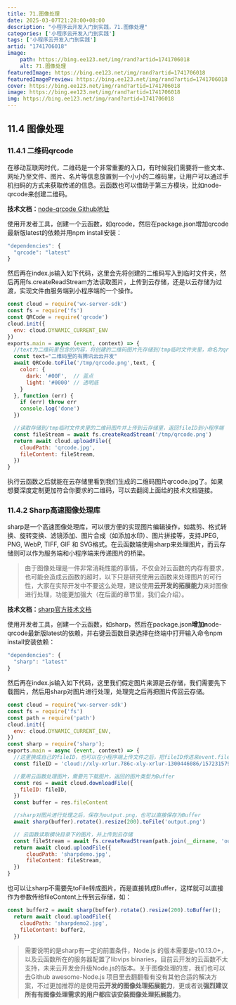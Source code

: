 ```yaml
---
title: 71.图像处理
date: 2025-03-07T21:28:00+08:00
description: "小程序云开发入门到实践，71.图像处理"
categories: ['小程序云开发入门到实践']
tags: ['小程序云开发入门到实践']
artid: "1741706018"
image:
    path: https://bing.ee123.net/img/rand?artid=1741706018
    alt: 71.图像处理
featuredImage: https://bing.ee123.net/img/rand?artid=1741706018
featuredImagePreview: https://bing.ee123.net/img/rand?artid=1741706018
cover: https://bing.ee123.net/img/rand?artid=1741706018
image: https://bing.ee123.net/img/rand?artid=1741706018
img: https://bing.ee123.net/img/rand?artid=1741706018
---
```


## 11.4 图像处理
### 11.4.1 二维码qrcode
在移动互联网时代，二维码是一个非常重要的入口，有时候我们需要将一些文本、网址乃至文件、图片、名片等信息放置到一个小小的二维码里，让用户可以通过手机扫码的方式来获取传递的信息。云函数也可以借助于第三方模块，比如node-qrcode来创建二维码。

**技术文档：**[node-qrcode Github地址](https://github.com/soldair/node-qrcode)

使用开发者工具，创建一个云函数，如qrcode，然后在package.json增加qrcode最新版latest的依赖并用npm install安装：
```javascript
"dependencies": {
  "qrcode": "latest"
}
```
然后再在index.js输入如下代码，这里会先将创建的二维码写入到临时文件夹，然后再用fs.createReadStream方法读取图片，上传到云存储，还是以云存储为过渡，实现文件由服务端到小程序端的一个操作。
```javascript
const cloud = require('wx-server-sdk')
const fs = require('fs')
const QRCode = require('qrcode')
cloud.init({
  env: cloud.DYNAMIC_CURRENT_ENV
})
exports.main = async (event, context) => {
  //text为二维码里包含的内容，将创建的二维码图片先存储到/tmp临时文件夹里，命名为qrcode.png
  const text="二维码里的有腾讯云云开发"
  await QRCode.toFile('/tmp/qrcode.png',text, {
    color: {
      dark: '#00F',  // 蓝点
      light: '#0000' // 透明底
    }
  }, function (err) {
    if (err) throw err
    console.log('done')
  })

  //读取存储到/tmp临时文件夹里的二维码图片并上传到云存储里，返回fileID到小程序端
  const fileStream = await fs.createReadStream('/tmp/qrcode.png')
  return await cloud.uploadFile({
    cloudPath: 'qrcode.jpg',
    fileContent: fileStream,
  }) 
}
```
执行云函数之后就能在云存储里看到我们生成的二维码图片qrcode.jpg了。如果想要深度定制更加符合你要求的二维码，可以去翻阅上面给的技术文档链接。

### 11.4.2 Sharp高速图像处理库
sharp是一个高速图像处理库，可以很方便的实现图片编辑操作，如裁剪、格式转换、旋转变换、滤镜添加、图片合成（如添加水印）、图片拼接等，支持JPEG, PNG, WebP, TIFF, GIF 和 SVG格式。在云函数端使用sharp来处理图片，而云存储则可以作为服务端和小程序端来传递图片的桥梁。
>由于图像处理是一件非常消耗性能的事情，不仅会对云函数的内存有要求，也可能会造成云函数的超时，以下只是研究使用云函数来处理图片的可行性，大家在实际开发中不要这么处理，建议使用**云开发的拓展能力**来对图像进行处理，功能更加强大（在后面的章节里，我们会介绍）。

**技术文档：**[sharp官方技术文档](https://sharp.pixelplumbing.com/en/stable/)

使用开发者工具，创建一个云函数，如sharp，然后在package.json**增加n**ode-qrcode最新版latest的依赖，并右键云函数目录选择在终端中打开输入命令npm install安装依赖：
```javascript
"dependencies": {
  "sharp": "latest"
}
```
然后再在index.js输入如下代码，这里我们假定图片来源是云存储，我们需要先下载图片，然后用sharp对图片进行处理，处理完之后再把图片传回云存储。
```javascript
const cloud = require('wx-server-sdk')
const fs = require('fs')
const path = require('path')
cloud.init({
  env: cloud.DYNAMIC_CURRENT_ENV,
})
const sharp = require('sharp');
exports.main = async (event, context) => {
  //这里换成自己的fileID，也可以在小程序端上传文件之后，把fileID传进来event.fileID
  const fileID = 'cloud://xly-xrlur.786c-xly-xrlur-1300446086/1572315793628-366.png'

  //要用云函数处理图片，需要先下载图片，返回的图片类型为Buffer
  const res = await cloud.downloadFile({
    fileID: fileID,
  })
  const buffer = res.fileContent  

  //sharp对图片进行处理之后，保存为output.png，也可以直接保存为Buffer
  await sharp(buffer).rotate().resize(200).toFile('output.png')

  // 云函数读取模块目录下的图片，并上传到云存储
  const fileStream = await fs.createReadStream(path.join(__dirname, 'output.png'))
  return await cloud.uploadFile({
      cloudPath: 'sharpdemo.jpg',
      fileContent: fileStream,
  })  
}
```
也可以让sharp不需要先toFile转成图片，而是直接转成Buffer，这样就可以直接作为参数传给fileContent上传到云存储，如：
```javascript
const buffer2 = await sharp(buffer).rotate().resize(200).toBuffer();
  return await cloud.uploadFile({
    cloudPath: 'sharpdemo2.jpg',
    fileContent: buffer2,
  })
```
>需要说明的是sharp有一定的前置条件，Node.js 的版本需要是v10.13.0+，以及云函数所在的服务器配置了libvips binaries，目前云开发的云函数不太支持，未来云开发会升级Node.js的版本。关于图像处理的库，我们也可以去Github awesome-Node.js 项目里去翻翻看有没有其他合适的解决方案，不过更加推荐的是使用**云开发的图像处理拓展能力**，更或者说**强烈建议所有有图像处理需求的用户都应该安装图像处理拓展能力**。
